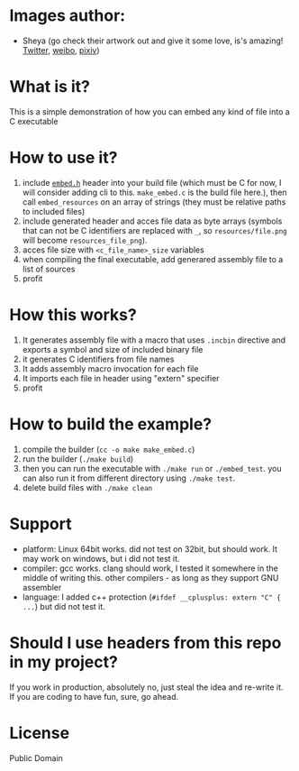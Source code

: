 # Images author:
* Sheya (go check their artwork out and give it some love, is's amazing! [Twitter](https://twitter.com/Sukuroneko), [weibo](https://weibo.com/kisinSheya), [pixiv](https://www.pixiv.net/en/users/11764388))
# What is it?
This is a simple demonstration of how you can embed any kind of file into a C executable
# How to use it?
1. include [`embed.h`](embed.h) header into your build file (which must be C for now, I will consider adding cli to this. `make_embed.c` is the build file here.), then call `embed_resources` on an array of strings (they must be relative paths to included files)
2. include generated header and acces file data as byte arrays (symbols that can not be C identifiers are replaced with `_`, so `resources/file.png` will become `resources_file_png`).
3. acces file size with `<c_file_name>_size` variables
4. when compiling the final executable, add generared assembly file to a list of sources
5. profit
# How this works?
1. It generates assembly file with a macro that uses `.incbin` directive and exports a symbol and size of included binary file
2. it generates C identifiers from file names
3. It adds assembly macro invocation for each file
4. It imports each file in header using "extern" specifier
5. profit 
# How to build the example?
1. compile the builder (`cc -o make make_embed.c`)
2. run the builder (`./make build`)
3. then you can run the executable with `./make run` or `./embed_test`. you can also run it from different directory using `./make test`.
4. delete build files with `./make clean`
# Support
* platform: Linux 64bit works. did not test on 32bit, but should work. It may work on windows, but i did not test it.
* compiler: gcc works. clang should work, I tested it somewhere in the middle of writing this. other compilers - as long as they support GNU assembler
* language: I added c++ protection (`#ifdef __cplusplus: extern "C" { ...`) but did not test it.
# Should I use headers from this repo in my project?
If you work in production, absolutely no, just steal the idea and re-write it. <br>
If you are coding to have fun, sure, go ahead.
# License
Public Domain
